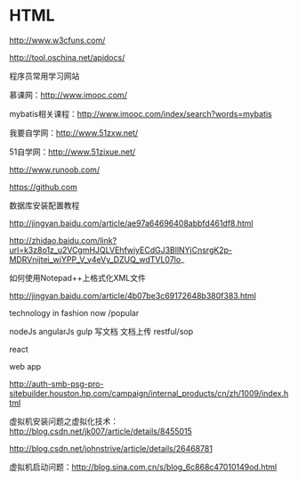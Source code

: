 # HTML

http://www.w3cfuns.com/

http://tool.oschina.net/apidocs/

程序员常用学习网站

慕课网：http://www.imooc.com/

mybatis相关课程：http://www.imooc.com/index/search?words=mybatis

我要自学网：http://www.51zxw.net/

51自学网：http://www.51zixue.net/

http://www.runoob.com/

https://github.com

数据库安装配置教程

http://jingyan.baidu.com/article/ae97a64696408abbfd461df8.html

http://zhidao.baidu.com/link?url=k3z8o1z_u2VCgmHJQLVEhfwiyECdGJ3BllNYjCnsrgK2p-MDRVnijtei_wiYPP_V_v4eVy_DZUQ_wdTVL07lo_

如何使用Notepad++上格式化XML文件

http://jingyan.baidu.com/article/4b07be3c69172648b380f383.html

technology in fashion now /popular

nodeJs
angularJs
gulp
写文档
文档上传
restful/sop

react

web app

http://auth-smb-psg-pro-sitebuilder.houston.hp.com/campaign/internal_products/cn/zh/1009/index.html

虚拟机安装问题之虚拟化技术：http://blog.csdn.net/jk007/article/details/8455015

http://blog.csdn.net/johnstrive/article/details/26468781

虚拟机启动问题：http://blog.sina.com.cn/s/blog_6c868c47010149od.html
